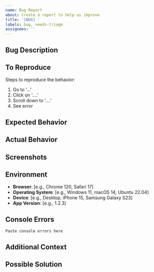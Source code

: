 ```yaml
---
name: Bug Report
about: Create a report to help us improve
title: '[BUG] '
labels: bug, needs-triage
assignees: ''
---
```


## Bug Description
<!-- A clear and concise description of what the bug is -->

## To Reproduce
Steps to reproduce the behavior:
1. Go to '...'
2. Click on '....'
3. Scroll down to '....'
4. See error

## Expected Behavior
<!-- A clear and concise description of what you expected to happen -->

## Actual Behavior
<!-- What actually happened -->

## Screenshots
<!-- If applicable, add screenshots to help explain your problem -->

## Environment
- **Browser**: [e.g., Chrome 120, Safari 17]
- **Operating System**: [e.g., Windows 11, macOS 14, Ubuntu 22.04]
- **Device**: [e.g., Desktop, iPhone 15, Samsung Galaxy S23]
- **App Version**: [e.g., 1.2.3]

## Console Errors
<!-- If applicable, paste any console errors here -->
```
Paste console errors here
```

## Additional Context
<!-- Add any other context about the problem here -->

## Possible Solution
<!-- If you have suggestions on how to fix the bug, please describe them here -->